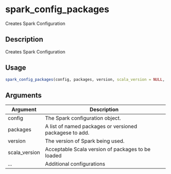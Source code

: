 # spark_config_packages


Creates Spark Configuration




## Description

Creates Spark Configuration





## Usage
```r
spark_config_packages(config, packages, version, scala_version = NULL, ...)
```




## Arguments


Argument      |Description
------------- |----------------
config | The Spark configuration object.
packages | A list of named packages or versioned packagese to add.
version | The version of Spark being used.
scala_version | Acceptable Scala version of packages to be loaded
... | Additional configurations






